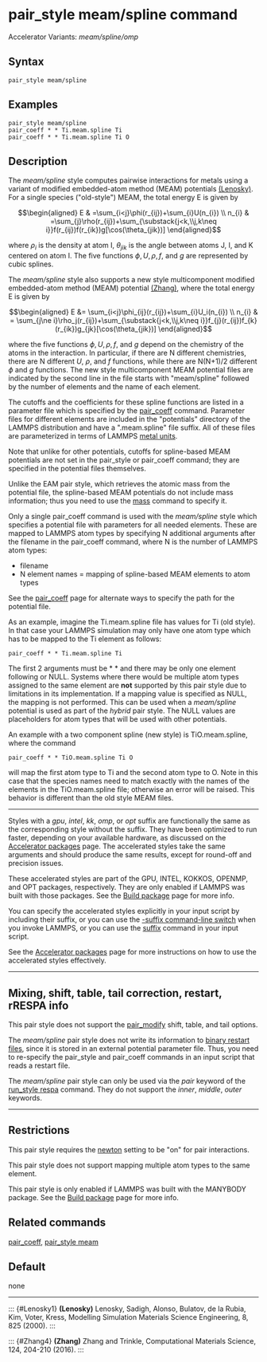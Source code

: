 # pair_style meam/spline command

Accelerator Variants: *meam/spline/omp*

## Syntax

``` LAMMPS
pair_style meam/spline
```

## Examples

``` LAMMPS
pair_style meam/spline
pair_coeff * * Ti.meam.spline Ti
pair_coeff * * Ti.meam.spline Ti O
```

## Description

The *meam/spline* style computes pairwise interactions for metals using
a variant of modified embedded-atom method (MEAM) potentials
[(Lenosky)](Lenosky1). For a single species (\"old-style\") MEAM, the
total energy E is given by

$$\begin{aligned}
E & =\sum_{i<j}\phi(r_{ij})+\sum_{i}U(n_{i}) \\
n_{i} & =\sum_{j}\rho(r_{ij})+\sum_{\substack{j<k,\\j,k\neq i}}f(r_{ij})f(r_{ik})g[\cos(\theta_{jik})]
\end{aligned}$$

where $\rho_i$ is the density at atom I, $\theta_{jik}$ is the angle
between atoms J, I, and K centered on atom I. The five functions
$\phi, U, \rho, f,$ and *g* are represented by cubic splines.

The *meam/spline* style also supports a new style multicomponent
modified embedded-atom method (MEAM) potential [(Zhang)](Zhang4), where
the total energy E is given by

$$\begin{aligned}
E &= \sum_{i<j}\phi_{ij}(r_{ij})+\sum_{i}U_i(n_{i}) \\
n_{i} & = \sum_{j\ne i}\rho_j(r_{ij})+\sum_{\substack{j<k,\\j,k\neq i}}f_{j}(r_{ij})f_{k}(r_{ik})g_{jk}[\cos(\theta_{jik})]
\end{aligned}$$

where the five functions $\phi, U, \rho, f,$ and *g* depend on the
chemistry of the atoms in the interaction. In particular, if there are N
different chemistries, there are N different *U*, $\rho$, and *f*
functions, while there are N(N+1)/2 different $\phi$ and *g* functions.
The new style multicomponent MEAM potential files are indicated by the
second line in the file starts with \"meam/spline\" followed by the
number of elements and the name of each element.

The cutoffs and the coefficients for these spline functions are listed
in a parameter file which is specified by the [pair_coeff](pair_coeff)
command. Parameter files for different elements are included in the
\"potentials\" directory of the LAMMPS distribution and have a
\".meam.spline\" file suffix. All of these files are parameterized in
terms of LAMMPS [metal units](units).

Note that unlike for other potentials, cutoffs for spline-based MEAM
potentials are not set in the pair_style or pair_coeff command; they are
specified in the potential files themselves.

Unlike the EAM pair style, which retrieves the atomic mass from the
potential file, the spline-based MEAM potentials do not include mass
information; thus you need to use the [mass](mass) command to specify
it.

Only a single pair_coeff command is used with the *meam/spline* style
which specifies a potential file with parameters for all needed
elements. These are mapped to LAMMPS atom types by specifying N
additional arguments after the filename in the pair_coeff command, where
N is the number of LAMMPS atom types:

-   filename
-   N element names = mapping of spline-based MEAM elements to atom
    types

See the [pair_coeff](pair_coeff) page for alternate ways to specify the
path for the potential file.

As an example, imagine the Ti.meam.spline file has values for Ti (old
style). In that case your LAMMPS simulation may only have one atom type
which has to be mapped to the Ti element as follows:

``` LAMMPS
pair_coeff * * Ti.meam.spline Ti
```

The first 2 arguments must be \* \* and there may be only one element
following or NULL. Systems where there would be multiple atom types
assigned to the same element are **not** supported by this pair style
due to limitations in its implementation. If a mapping value is
specified as NULL, the mapping is not performed. This can be used when a
*meam/spline* potential is used as part of the *hybrid* pair style. The
NULL values are placeholders for atom types that will be used with other
potentials.

An example with a two component spline (new style) is TiO.meam.spline,
where the command

``` LAMMPS
pair_coeff * * TiO.meam.spline Ti O
```

will map the first atom type to Ti and the second atom type to O. Note
in this case that the species names need to match exactly with the names
of the elements in the TiO.meam.spline file; otherwise an error will be
raised. This behavior is different than the old style MEAM files.

------------------------------------------------------------------------

Styles with a *gpu*, *intel*, *kk*, *omp*, or *opt* suffix are
functionally the same as the corresponding style without the suffix.
They have been optimized to run faster, depending on your available
hardware, as discussed on the [Accelerator packages](Speed_packages)
page. The accelerated styles take the same arguments and should produce
the same results, except for round-off and precision issues.

These accelerated styles are part of the GPU, INTEL, KOKKOS, OPENMP, and
OPT packages, respectively. They are only enabled if LAMMPS was built
with those packages. See the [Build package](Build_package) page for
more info.

You can specify the accelerated styles explicitly in your input script
by including their suffix, or you can use the [-suffix command-line
switch](Run_options) when you invoke LAMMPS, or you can use the
[suffix](suffix) command in your input script.

See the [Accelerator packages](Speed_packages) page for more
instructions on how to use the accelerated styles effectively.

------------------------------------------------------------------------

## Mixing, shift, table, tail correction, restart, rRESPA info

This pair style does not support the [pair_modify](pair_modify) shift,
table, and tail options.

The *meam/spline* pair style does not write its information to [binary
restart files](restart), since it is stored in an external potential
parameter file. Thus, you need to re-specify the pair_style and
pair_coeff commands in an input script that reads a restart file.

The *meam/spline* pair style can only be used via the *pair* keyword of
the [run_style respa](run_style) command. They do not support the
*inner*, *middle*, *outer* keywords.

------------------------------------------------------------------------

## Restrictions

This pair style requires the [newton](newton) setting to be \"on\" for
pair interactions.

This pair style does not support mapping multiple atom types to the same
element.

This pair style is only enabled if LAMMPS was built with the MANYBODY
package. See the [Build package](Build_package) page for more info.

## Related commands

[pair_coeff](pair_coeff), [pair_style meam](pair_meam)

## Default

none

------------------------------------------------------------------------

::: {#Lenosky1}
**(Lenosky)** Lenosky, Sadigh, Alonso, Bulatov, de la Rubia, Kim, Voter,
Kress, Modelling Simulation Materials Science Engineering, 8, 825
(2000).
:::

::: {#Zhang4}
**(Zhang)** Zhang and Trinkle, Computational Materials Science, 124,
204-210 (2016).
:::
